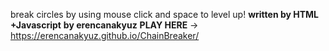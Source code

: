 break circles by using mouse click and space to level up!
**written by HTML +Javascript**
**by erencanakyuz**
**PLAY HERE** ->  https://erencanakyuz.github.io/ChainBreaker/
